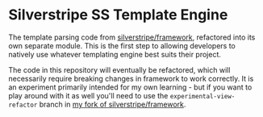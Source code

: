# Silverstripe SS Template Engine

The template parsing code from [silverstripe/framework](https://github.com/silverstripe/silverstripe-framework), refactored into its own separate module. This is the first step to allowing developers to natively use whatever templating engine best suits their project.

The code in this repository will eventually be refactored, which will necessarily require breaking changes in framework to work correctly. It is an experiment primarily intended for my own learning - but if you want to play around with it as well you'll need to use the `experimental-view-refactor` branch in [my fork of silverstripe/framework](https://github.com/GuySartorelli/silverstripe-framework/tree/experimental-view-refactor).
